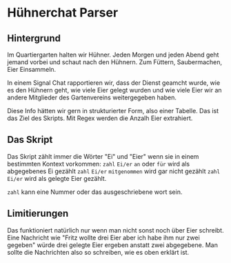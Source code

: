 # Hühnerchat Parser

## Hintergrund

Im Quartiergarten halten wir Hühner. Jeden Morgen und jeden Abend geht jemand vorbei und schaut nach den Hühnern. Zum Füttern, Saubermachen, Eier Einsammeln.

In einem Signal Chat rapportieren wir, dass der Dienst geamcht wurde, wie es den Hühnern geht, wie viele Eier gelegt wurden und wie viele Eier wir an andere Mitglieder des Gartenvereins weitergegeben haben.

Diese Info hätten wir gern in strukturierter Form, also einer Tabelle. Das ist das Ziel des Skripts. Mit Regex werden die Anzalh Eier extrahiert.

## Das Skript

Das Skript zählt immer die Wörter "Ei" und "Eier" wenn sie in einem bestimmten Kontext vorkommen:
`zahl` `Ei/er` `an` oder `für` wird als abgegebenes Ei gezählt
`zahl` `Ei/er` `mitgenommen` wird gar nicht gezählt
`zahl` `Ei/er` wird als gelegte Eier gezählt.

`zahl` kann eine Nummer oder das ausgeschriebene wort sein.

## Limitierungen

Das funktioniert natürlich nur wenn man nicht sonst noch über Eier schreibt. Eine Nachricht wie "Fritz wollte drei Eier aber ich habe ihm nur zwei gegeben" würde drei gelegte Eier ergeben anstatt zwei abgegebene. Man sollte die Nachrichten also so schreiben, wie es oben erklärt ist.

